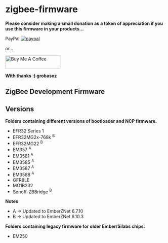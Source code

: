 # zigbee-firmware

__Please consider making a small donation as a token of appreciation if you use this firmware in your products...__

PayPal 
[![paypal](https://www.paypalobjects.com/en_US/i/btn/btn_donateCC_LG.gif)](https://www.paypal.me/GaryRobas)

or...

<a href="https://buymeacoffee.com/grobasoz" target="_blank"><img src="https://cdn.buymeacoffee.com/buttons/default-orange.png" alt="Buy Me A Coffee" height="41" width="174"></a>


__With thanks :) grobasoz__

## ZigBee Development Firmware

## Versions

__Folders containing different versions of bootloader and NCP firmware.__

* EFR32 Series 1   
* EFR32MG2x-768k <sup>B  
* EFR32MG22 <sup>B
* EM357     <sup>A
* EM3581    <sup>A
* EM3585    <sup>A
* EM3587    <sup>A
* EM3588    <sup>A
* GFR8LE
* MG1B232
* Sonoff-ZBBridge <sup>B

__Notes__
+ A -> Updated to EmberZNet 6.7.10
+ B -> Updated to EmberZNet 6.10.3

__Folders containing legacy firmware for older Ember/Silabs chips.__
* EM250
  